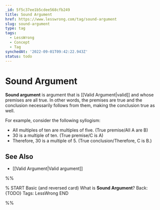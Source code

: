 ```yaml
---
_id: 5f5c37ee1b5cdee568cfb249
title: Sound Argument
href: https://www.lesswrong.com/tag/sound-argument
slug: sound-argument
type: tag
tags:
  - LessWrong
  - Concept
  - Tag
synchedAt: '2022-09-01T09:42:22.943Z'
status: todo
---
```


# Sound Argument

**Sound argument** is argument that is [[Valid Argument|valid]] and whose premises are all true. In other words, the premises are true and the conclusion necessarily follows from them, making the conclusion true as well.

For example, consider the following syllogism:

- All multiples of ten are multiples of five. (True premise/All A are B)
- 30 is a multiple of ten. (True premise/C is A)
- Therefore, 30 is a multiple of 5. (True conclusion/Therefore, C is B.)

## See Also

- [[Valid Argument|Valid argument]]


%%

% START
Basic (and reversed card)
What is **Sound Argument**?
Back: {TODO}
Tags: LessWrong
END
<!--ID: 1663156967902-->


%%
	
